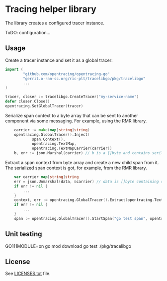 # Tracing helper library

The library creates a configured tracer instance.

ToDO: configuration...

## Usage

Create a tracer instance and set it as a global tracer:

```go
import (
		"github.com/opentracing/opentracing-go"
        "gerrit.o-ran-sc.org/ric-plt/tracelibgo/pkg/tracelibgo"
        ...
)

tracer, closer := tracelibgo.CreateTracer("my-service-name")
defer closer.Close()
opentracing.SetGlobalTracer(tracer)
```

Serialize span context to a byte array that can be sent
to another component via some messaging. For example, using
the RMR library.

```go
	carrier := make(map[string]string)
	opentracing.GlobalTracer().Inject(
			span.Context(),
			opentracing.TextMap,
			opentracing.TextMapCarrier(carrier))
	b, err := json.Marshal(carrier) // b is a []byte and contains serilized span context
```

Extract a span context from byte array and create a new child span from it.
The serialized span context is got, for example, from the RMR library.

```go
	var carrier map[string]string
	err = json.Unmarshal(data, &carrier) // data is []byte containing serialized span context
	if err != nil {
		...
	}
	context, err := opentracing.GlobalTracer().Extract(opentracing.TextMap, opentracing.TextMapCarrier(carrier))
	if err != nil {
		...
	}
	span := opentracing.GlobalTracer().StartSpan("go test span", opentracing.ChildOf(context))
```

## Unit testing

 GO111MODULE=on go mod download
 go test ./pkg/tracelibgo

## License

See [LICENSES.txt](LICENSES.txt) file.
